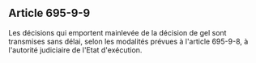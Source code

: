 Article 695-9-9
----
Les décisions qui emportent mainlevée de la décision de gel sont transmises sans
délai, selon les modalités prévues à l'article 695-9-8, à l'autorité judiciaire
de l'Etat d'exécution.
